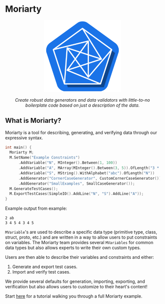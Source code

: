 # Moriarty

<p align="center">
  <img width="250px" src="logo.png" alt="Moriarty Logo">
</p>
<p align="center">
  <em>Create robust data generators and data validators with little-to-no
  boilerplate code based on just a description of the data.</em>
</p>

## What is Moriarty?

Moriarty is a tool for describing, generating, and verifying data through our
expressive syntax.

```c++
int main() {
  Moriarty M;
  M.SetName("Example Constraints")
      .AddVariable("N", MInteger().Between(1, 100))
      .AddVariable("A", MArray(MInteger().Between(3, 5)).OfLength("3 * N + 1"))
      .AddVariable("S", MString().WithAlphabet("abc").OfLength("N"))
      .AddGenerator("CornerCaseGenerator", CustomCornerCaseGenerator())
      .AddGenerator("SmallExamples", SmallCaseGenerator());
  M.GenerateTestCases();
  M.ExportTestCases(SimpleIO().AddLine("N", "S").AddLine("A"));
}
```

Example output from example:

```
2 ab
3 4 5 4 3 4 5
```

`MVariable`'s are used to describe a specific data type (primitive type, class,
struct, proto, etc.) and are written in a way to allow users to put constraints
on variables. The Moriarty team provides several `MVariables` for common data
types but also allows experts to write their own custom types.

Users are then able to describe their variables and constraints and either:

1.  Generate and export test cases.
1.  Import and verify test cases.

We provide several defaults for generation, importing, exporting, and
verification but also allows users to customize to their heart's content!

Start <a href="docs/getting_started.md">here</a> for a tutorial walking you through a full Moriarty example.
